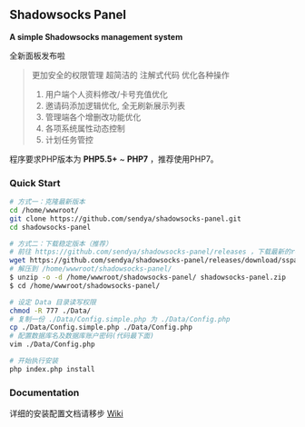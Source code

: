 ## Shadowsocks Panel

**A simple Shadowsocks management system**

全新面板发布啦

> 更加安全的权限管理
> 超简洁的 注解式代码
> 优化各种操作
> 	1. 用户端个人资料修改/卡号充值优化
> 	2. 邀请码添加逻辑优化, 全无刷新展示列表
> 	3. 管理端各个增删改功能优化
> 	4. 各项系统属性动态控制
> 	5. 计划任务管控

程序要求PHP版本为 **PHP5.5+** ~ **PHP7** ，推荐使用PHP7。

### Quick Start
```bash
# 方式一：克隆最新版本
cd /home/wwwroot/
git clone https://github.com/sendya/shadowsocks-panel.git
cd shadowsocks-panel

# 方式二：下载稳定版本（推荐）
# 前往 https://github.com/sendya/shadowsocks-panel/releases ，下载最新的release版本（当前版本：v1.04）
wget https://github.com/sendya/shadowsocks-panel/releases/download/sspanel-v1.04/shadowsocks-panel-v1.04.zip -O shadowsocks-panel.zip
# 解压到 /home/wwwroot/shadowsocks-panel/
$ unzip -o -d /home/wwwroot/shadowsocks-panel/ shadowsocks-panel.zip
$ cd /home/wwwroot/shadowsocks-panel/

# 设定 Data 目录读写权限
chmod -R 777 ./Data/
# 复制一份 ./Data/Config.simple.php 为 ./Data/Config.php
cp ./Data/Config.simple.php ./Data/Config.php
# 配置数据库名及数据库账户密码(代码最下面)
vim ./Data/Config.php

# 开始执行安装
php index.php install
```

### Documentation
详细的安装配置文档请移步 [Wiki](https://github.com/sendya/shadowsocks-panel/wiki)

